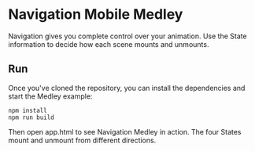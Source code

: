 # Navigation Mobile Medley
Navigation gives you complete control over your animation. Use the State information to decide how each scene mounts and unmounts.

## Run
Once you've cloned the repository, you can install the dependencies and start the Medley example:

    npm install
    npm run build

Then open app.html to see Navigation Medley in action. The four States mount and unmount from different directions.
